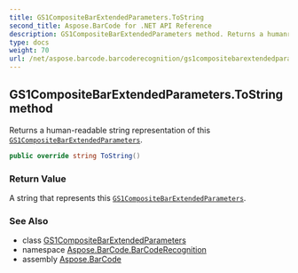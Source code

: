 ```yaml
---
title: GS1CompositeBarExtendedParameters.ToString
second_title: Aspose.BarCode for .NET API Reference
description: GS1CompositeBarExtendedParameters method. Returns a humanreadable string representation of this GS1CompositeBarExtendedParameters
type: docs
weight: 70
url: /net/aspose.barcode.barcoderecognition/gs1compositebarextendedparameters/tostring/
---
```

## GS1CompositeBarExtendedParameters.ToString method

Returns a human-readable string representation of this [`GS1CompositeBarExtendedParameters`](../).

```csharp
public override string ToString()
```

### Return Value

A string that represents this [`GS1CompositeBarExtendedParameters`](../).

### See Also

* class [GS1CompositeBarExtendedParameters](../)
* namespace [Aspose.BarCode.BarCodeRecognition](../../../aspose.barcode.barcoderecognition/)
* assembly [Aspose.BarCode](../../../)


